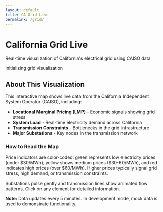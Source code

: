 ```yaml
---
layout: default
title: CA Grid Live
permalink: /grid/
---
```


<div class="hero">
  <h1>California Grid Live</h1>
  <p class="lead">Real-time visualization of California's electrical grid using CAISO data</p>
</div>

<div id="grid-map" class="grid-map-container">
  <div class="grid-loading">
    Initializing grid visualization<span class="retro-cursor"></span>
  </div>
</div>

<div class="grid-info">
  <h2>About This Visualization</h2>
  <p>This interactive map shows live data from the California Independent System Operator (CAISO), including:</p>
  <ul>
    <li><strong>Locational Marginal Pricing (LMP)</strong> - Economic signals showing grid stress</li>
    <li><strong>System Load</strong> - Real-time electricity demand across California</li>
    <li><strong>Transmission Constraints</strong> - Bottlenecks in the grid infrastructure</li>
    <li><strong>Major Substations</strong> - Key nodes in the transmission network</li>
  </ul>
  
  <h3>How to Read the Map</h3>
  <p>Price indicators are color-coded: green represents low electricity prices (under $30/MWh), yellow shows medium prices ($30-60/MWh), and red indicates high prices (over $60/MWh). Higher prices typically signal grid stress, high demand, or transmission constraints.</p>
  
  <p>Substations pulse gently and transmission lines show animated flow patterns. Click on any element for detailed information.</p>
  
  <div class="data-note">
    <strong>Note:</strong> Data updates every 5 minutes. In development mode, mock data is used to demonstrate functionality.
  </div>
</div>

<!-- Load required libraries -->
<link rel="stylesheet" href="https://unpkg.com/leaflet@1.9.4/dist/leaflet.css">
<link rel="stylesheet" href="{{ '/assets/css/grid-map.css' | relative_url }}">

<script src="https://unpkg.com/leaflet@1.9.4/dist/leaflet.js"></script>
<script src="{{ '/assets/js/caiso-api.js' | relative_url }}"></script>
<script src="{{ '/assets/js/grid-map.js' | relative_url }}"></script>

<script>
let gridMap = null;

document.addEventListener('DOMContentLoaded', function() {
  console.log('Initializing CA Grid visualization...');
  
  // Check if required libraries are loaded
  if (typeof L === 'undefined') {
    console.error('Leaflet not loaded');
    return;
  }
  
  if (typeof CAISOData === 'undefined') {
    console.error('CAISO API not loaded');
    return;
  }
  
  // Initialize the grid map
  try {
    gridMap = new GridMap('grid-map');
    console.log('Grid map initialized successfully');
    
    // Remove loading indicator after initialization
    setTimeout(() => {
      const loadingEl = document.querySelector('.grid-loading');
      if (loadingEl) {
        loadingEl.style.opacity = '0';
        setTimeout(() => {
          loadingEl.style.display = 'none';
        }, 500);
      }
    }, 3000);
    
  } catch (error) {
    console.error('Error initializing grid map:', error);
    
    // Show error message
    const container = document.getElementById('grid-map');
    if (container) {
      container.innerHTML = `
        <div class="grid-error">
          Error loading grid visualization: ${error.message}
          <br>Check console for details.
        </div>
      `;
    }
  }
  
  // Clean up on page unload
  window.addEventListener('beforeunload', () => {
    if (gridMap) {
      gridMap.destroy();
    }
  });
});
</script>